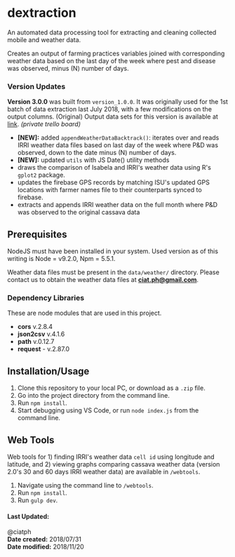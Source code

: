 # dextraction
An automated data processing tool for extracting and cleaning collected mobile and weather data.

Creates an output of farming practices variables joined with corresponding weather data based on the last day of the week where pest and disease was observed, minus (N) number of days.

### Version Updates

**Version 3.0.0** was built from `version_1.0.0`. It was originally used for the 1st batch of data extraction last July 2018, with a few modifications on the output columns. (Original) Output data sets for this version is available at [link](https://trello.com/c/9jHUFKpV). _(private trello board)_

- **[NEW]:** added `appendWeatherDataBacktrack()`: iterates over and reads IRRI weather data files based on last day of the week where P&D was observed, down to the date minus (N) number of days. 
- **[NEW]:** updated `utils` with JS Date() utility methods
- draws the comparison of Isabela and IRRI's weather data using R's `gplot2` package.
- updates the firebase GPS records by matching ISU's updated GPS locations with farmer names file to their counterparts synced to firebase.
- extracts and appends IRRI weather data on the full month where P&D was observed to the original cassava data


## Prerequisites
NodeJS must have been installed in your system. Used version as of this writing is Node = v9.2.0, Npm = 5.5.1.

Weather data files must be present in the `data/weather/` directory. Please contact us to obtain the weather data files at **ciat.ph@gmail.com**.

### Dependency Libraries
These are node modules that are used in this project.

- **cors** v.2.8.4
- **json2csv** v.4.1.6
- **path** v.0.12.7
- **request** - v.2.87.0


## Installation/Usage
1. Clone this repository to your local PC, or download as a `.zip` file.
2. Go into the project directory from the command line.
3. Run `npm install`.
4. Start debugging using VS Code, or run `node index.js` from the command line.


## Web Tools

Web tools for 1) finding IRRI's weather data `cell id` using longitude and latitude, and 2) viewing graphs comparing cassava weather data (version 2.0's 30 and 60 days IRRI weather data) are available in `/webtools`.

1. Navigate using the command line to `/webtools`.
2. Run `npm install`.
3. Run `gulp dev`. 


#### Last Updated: 

@ciatph <br>
**Date created:** 2018/07/31 <br>
**Date modified:** 2018/11/20